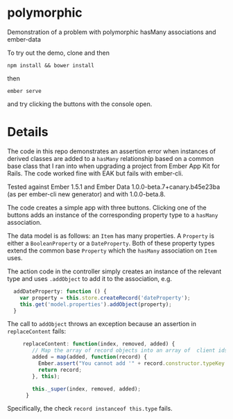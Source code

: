polymorphic
===========

Demonstration of a problem with polymorphic hasMany associations and ember-data

To try out the demo, clone and then

`npm install && bower install`

then

`ember serve`

and try clicking the buttons with the console open.


Details
=======
The code in this repo demonstrates an assertion error when instances of derived classes are added to a `hasMany` relationship based on a common base class that I ran into when upgrading a project from Ember App Kit for Rails. The code worked fine with EAK but fails with ember-cli.

Tested against Ember 1.5.1 and Ember Data 1.0.0-beta.7+canary.b45e23ba (as per ember-cli new generator) and with 1.0.0-beta.8.

The code creates a simple app with three buttons. Clicking one of the buttons adds an instance of the corresponding property type to a `hasMany` association.

The data model is as follows: an `Item` has many properties. A `Property` is either a `BooleanProperty` or a `DateProperty`. Both of these property types extend the common base `Property` which the `hasMany` association on `Item` uses.

The action code in the controller simply creates an instance of the relevant type and uses `.addObject` to add it to the association, e.g.

```javascript
  addDateProperty: function () {
    var property = this.store.createRecord('dateProperty');
    this.get('model.properties').addObject(property);
  }
```

The call to `addObject` throws an exception because an assertion in `replaceContent` fails:

```javascript
     replaceContent: function(index, removed, added) {
        // Map the array of record objects into an array of  client ids.
        added = map(added, function(record) {
          Ember.assert("You cannot add '" + record.constructor.typeKey + "' records to this relationship (only '" + this.type.typeKey + "' allowed)", !this.type || record instanceof this.type);
          return record;
        }, this);

        this._super(index, removed, added);
      }
````

Specifically, the check `record instanceof this.type` fails.
